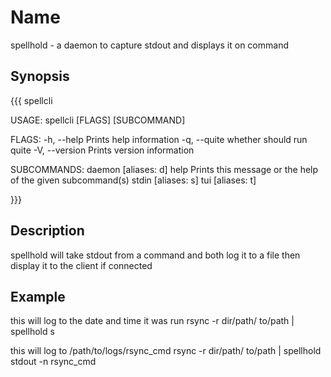 # Name
  spellhold - a daemon to capture stdout and displays it on command

## Synopsis
{{{
  spellcli

  USAGE:
      spellcli [FLAGS] [SUBCOMMAND]

  FLAGS:
      -h, --help       Prints help information
      -q, --quite      whether should run quite
      -V, --version    Prints version information

  SUBCOMMANDS:
      daemon     [aliases: d]
      help      Prints this message or the help of the given subcommand(s)
      stdin      [aliases: s]
      tui        [aliases: t]

  }}}

## Description
  spellhold will take stdout from a command and both log it to a file then
  display it to the client if connected


## Example
  this will log to the date and time it was run
    rsync -r dir/path/ to/path | spellhold s

  this will log to /path/to/logs/rsync_cmd
    rsync -r dir/path/ to/path | spellhold stdout -n rsync_cmd
